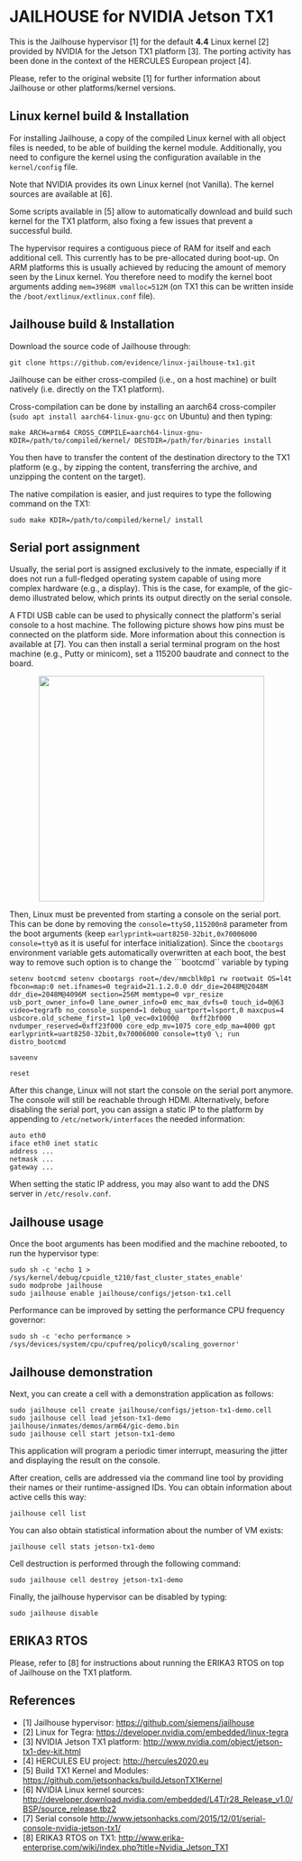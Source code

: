 JAILHOUSE for NVIDIA Jetson TX1
===============================

This is the Jailhouse hypervisor [1] for the default **4.4** Linux kernel [2]
provided by NVIDIA for the Jetson TX1 platform [3]. The porting activity has
been done in the context of the HERCULES European project [4].

Please, refer to the original website [1] for further information about Jailhouse
or other platforms/kernel versions.


Linux kernel build & Installation
---------------------------------

For installing Jailhouse, a copy of the compiled Linux kernel with all object
files is needed, to be able of building the kernel module.
Additionally, you need to configure the kernel using the configuration
available in the ```kernel/config``` file.

Note that NVIDIA provides its own Linux kernel (not Vanilla).
The kernel sources are available at [6].

Some scripts available in [5] allow to automatically download and build such
kernel for the TX1 platform, also fixing a few issues that prevent a successful
build.

The hypervisor requires a contiguous piece of RAM for itself and each
additional cell. This currently has to be pre-allocated during boot-up.
On ARM platforms this is usually achieved by reducing the amount of memory seen
by the Linux kernel. You therefore need to modify the kernel boot arguments
adding ```mem=3968M vmalloc=512M``` (on TX1 this can be written inside the
```/boot/extlinux/extlinux.conf``` file).


Jailhouse build & Installation
------------------------------

Download the source code of Jailhouse through:

    git clone https://github.com/evidence/linux-jailhouse-tx1.git

Jailhouse can be either cross-compiled (i.e., on a host machine) or built
natively (i.e. directly on the TX1 platform).

Cross-compilation can be done by installing an aarch64 cross-compiler (```sudo
apt install aarch64-linux-gnu-gcc``` on Ubuntu) and then typing:

    make ARCH=arm64 CROSS_COMPILE=aarch64-linux-gnu- KDIR=/path/to/compiled/kernel/ DESTDIR=/path/for/binaries install

You then have to transfer the content of the destination directory to the TX1
platform (e.g., by zipping the content, transferring the archive, and unzipping
the content on the target).

The native compilation is easier, and just requires to type the following command on the TX1:

    sudo make KDIR=/path/to/compiled/kernel/ install


Serial port assignment
----------------------

Usually, the serial port is assigned exclusively to the inmate, especially if
it does not run a full-fledged operating system capable of using more complex
hardware (e.g., a display). This is the case, for example, of the gic-demo
illustrated below, which prints its output directly on the serial console.

A FTDI USB cable can be used to physically connect the platform's serial
console to a host machine. The following picture shows how pins must be
connected on the platform side. More information about this connection is
available at [7]. You can then install a serial terminal program on the host
machine (e.g., Putty or minicom), set a 115200 baudrate and connect to the
board.

<p align="center">
<img src="images/TX1_serial_cable.jpg" width="400">
</p>

Then, Linux must be prevented from starting a console on the serial
port. This can be done by removing the ```console=ttyS0,115200n8``` parameter
from the boot arguments (keep ```earlyprintk=uart8250-32bit,0x70006000
console=tty0``` as it is useful for interface initialization).
Since the ```cbootargs``` environment variable gets automatically overwritten
at each boot, the best way to remove such option is to change the ```bootcmd``
variable by typing

    setenv bootcmd setenv cbootargs root=/dev/mmcblk0p1 rw rootwait OS=l4t fbcon=map:0 net.ifnames=0 tegraid=21.1.2.0.0 ddr_die=2048M@2048M ddr_die=2048M@4096M section=256M memtype=0 vpr_resize usb_port_owner_info=0 lane_owner_info=0 emc_max_dvfs=0 touch_id=0@63 video=tegrafb no_console_suspend=1 debug_uartport=lsport,0 maxcpus=4 usbcore.old_scheme_first=1 lp0_vec=0x1000@   0xff2bf000 nvdumper_reserved=0xff23f000 core_edp_mv=1075 core_edp_ma=4000 gpt earlyprintk=uart8250-32bit,0x70006000 console=tty0 \; run distro_bootcmd

    saveenv

    reset

After this change, Linux will not start the console on the serial port anymore.
The console will still be reachable through HDMI. Alternatively, before
disabling the serial port, you can assign a static IP to the platform by
appending to ```/etc/network/interfaces``` the needed information:

	auto eth0
	iface eth0 inet static
	address ...
	netmask ...
	gateway ...

When setting the static IP address, you may also want to add the DNS server in
```/etc/resolv.conf```.


Jailhouse usage
---------------

Once the boot arguments has been modified and the machine rebooted, to run the
hypervisor type:

	sudo sh -c 'echo 1 > /sys/kernel/debug/cpuidle_t210/fast_cluster_states_enable'
	sudo modprobe jailhouse
	sudo jailhouse enable jailhouse/configs/jetson-tx1.cell

Performance can be improved by setting the performance CPU frequency governor:

	sudo sh -c 'echo performance > /sys/devices/system/cpu/cpufreq/policy0/scaling_governor'


Jailhouse demonstration
-----------------------

Next, you can create a cell with a demonstration application as follows:

	sudo jailhouse cell create jailhouse/configs/jetson-tx1-demo.cell
	sudo jailhouse cell load jetson-tx1-demo jailhouse/inmates/demos/arm64/gic-demo.bin
	sudo jailhouse cell start jetson-tx1-demo

This application will program a periodic timer interrupt, measuring the jitter
and displaying the result on the console.

After creation, cells are addressed via the command line tool by providing
their names or their runtime-assigned IDs. You can obtain information about
active cells this way:

	jailhouse cell list

You can also obtain statistical information about the number of VM exists:

	jailhouse cell stats jetson-tx1-demo

Cell destruction is performed through the following command:

	sudo jailhouse cell destroy jetson-tx1-demo

Finally, the jailhouse hypervisor can be disabled by typing:

	sudo jailhouse disable


ERIKA3 RTOS
-----------

Please, refer to [8] for instructions about running the ERIKA3 RTOS on top of
Jailhouse on the TX1 platform.


References
----------

* [1] Jailhouse hypervisor: https://github.com/siemens/jailhouse
* [2] Linux for Tegra: https://developer.nvidia.com/embedded/linux-tegra
* [3] NVIDIA Jetson TX1 platform: http://www.nvidia.com/object/jetson-tx1-dev-kit.html
* [4] HERCULES EU project: http://hercules2020.eu
* [5] Build TX1 Kernel and Modules: https://github.com/jetsonhacks/buildJetsonTX1Kernel
* [6] NVIDIA Linux kernel sources: http://developer.download.nvidia.com/embedded/L4T/r28_Release_v1.0/BSP/source_release.tbz2
* [7] Serial console http://www.jetsonhacks.com/2015/12/01/serial-console-nvidia-jetson-tx1/
* [8] ERIKA3 RTOS on TX1: http://www.erika-enterprise.com/wiki/index.php?title=Nvidia_Jetson_TX1


